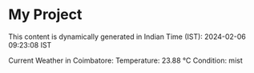 # My Project

This content is dynamically generated in Indian Time (IST): 2024-02-06 09:23:08 IST


Current Weather in Coimbatore:
Temperature: 23.88 °C
Condition: mist
